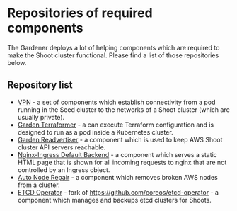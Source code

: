 # Repositories of required components

The Gardener deploys a lot of helping components which are required to make the Shoot cluster functional. Please find a list of those repositories below.

## Repository list

- [VPN](https://github.com/gardener/vpn) - a set of components which establish connectivity from a pod running in the Seed cluster to the networks of a Shoot cluster (which are usually private).
- [Garden Terraformer](https://github.com/gardener/terraformer) - a can execute Terraform configuration and is designed to run as a pod inside a Kubernetes cluster.
- [Garden Readvertiser](https://github.com/gardener/aws-lb-readvertiser) - a component which is used to keep AWS Shoot cluster API servers reachable.
- [Nginx-Ingress Default Backend](https://github.com/gardener/ingress-default-backend) - a component which serves a static HTML page that is shown for all incoming requests to nginx that are not controlled by an Ingress object.
- [Auto Node Repair](https://github.com/gardener/auto-node-repair) - a component which removes broken AWS nodes from a cluster.
- [ETCD Operator](https://github.com/gardener/etcd-operator) - fork of https://github.com/coreos/etcd-operator - a component which manages and backups etcd clusters for Shoots.
